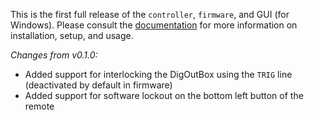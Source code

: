 This is the first full release of the `controller`, `firmware`, and GUI (for Windows). Please consult the [documentation](https://digoutbox.readthedocs.io/) for more information on installation, setup, and usage.

*Changes from v0.1.0:*

- Added support for interlocking the DigOutBox using the `TRIG` line (deactivated by default in firmware)
- Added support for software lockout on the bottom left button of the remote
